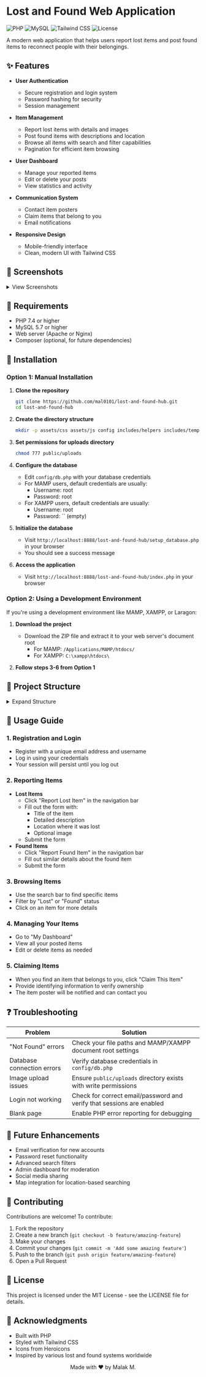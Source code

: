 # Lost and Found Web Application

![PHP](https://img.shields.io/badge/PHP-7.4+-8892BF.svg?style=flat&logo=php)
![MySQL](https://img.shields.io/badge/MySQL-5.7+-4479A1.svg?style=flat&logo=mysql&logoColor=white)
![Tailwind CSS](https://img.shields.io/badge/Tailwind_CSS-2.2.19-38B2AC.svg?style=flat&logo=tailwind-css&logoColor=white)
![License](https://img.shields.io/badge/License-MIT-green.svg)

A modern web application that helps users report lost items and post found items to reconnect people with their belongings.


## ✨ Features

- **User Authentication**
    - Secure registration and login system
    - Password hashing for security
    - Session management

- **Item Management**
    - Report lost items with details and images
    - Post found items with descriptions and location
    - Browse all items with search and filter capabilities
    - Pagination for efficient item browsing

- **User Dashboard**
    - Manage your reported items
    - Edit or delete your posts
    - View statistics and activity

- **Communication System**
    - Contact item posters
    - Claim items that belong to you
    - Email notifications

- **Responsive Design**
    - Mobile-friendly interface
    - Clean, modern UI with Tailwind CSS

## 📸 Screenshots

<details>
<summary>View Screenshots</summary>

### Home Page
![Home Page](https://via.placeholder.com/800x400?text=Home+Page)

### Dashboard
![Dashboard](https://via.placeholder.com/800x400?text=Dashboard)

### Report Item
![Report Item](https://via.placeholder.com/800x400?text=Report+Item)

</details>

## 🔧 Requirements

- PHP 7.4 or higher
- MySQL 5.7 or higher
- Web server (Apache or Nginx)
- Composer (optional, for future dependencies)

## 🚀 Installation

### Option 1: Manual Installation

1. **Clone the repository**
     ```bash
     git clone https://github.com/mal0101/lost-and-found-hub.git
     cd lost-and-found-hub
     ```

2. **Create the directory structure**
     ```bash
     mkdir -p assets/css assets/js config includes/helpers includes/templates pages/auth pages/items pages/user public/uploads
     ```

3. **Set permissions for uploads directory**
     ```bash
     chmod 777 public/uploads
     ```

4. **Configure the database**
     - Edit `config/db.php` with your database credentials
     - For MAMP users, default credentials are usually:
         - Username: root
         - Password: root
     - For XAMPP users, default credentials are usually:
         - Username: root
         - Password: `` (empty)

5. **Initialize the database**
     - Visit `http://localhost:8888/lost-and-found-hub/setup_database.php` in your browser
     - You should see a success message

6. **Access the application**
     - Visit `http://localhost:8888/lost-and-found-hub/index.php` in your browser

### Option 2: Using a Development Environment
If you're using a development environment like MAMP, XAMPP, or Laragon:

1. **Download the project**
     - Download the ZIP file and extract it to your web server's document root
         - For MAMP: `/Applications/MAMP/htdocs/`
         - For XAMPP: `C:\xampp\htdocs\`

2. **Follow steps 3-6 from Option 1**

## 📁 Project Structure

<details>
<summary>Expand Structure</summary>

```
/lost-and-found-hub/
├── /assets/                  # Frontend assets
│   ├── /css/                 # CSS files
│   │   └── style.css         # Custom styles
│   └── /js/                  # JavaScript files
│       └── scripts.js        # Client-side functionality
│
├── /config/                  # Configuration files
│   └── db.php                # Database connection
│
├── /includes/                # Reusable components
│   ├── /helpers/             # Helper functions
│   │   └── functions.php     # Common utility functions
│   └── /templates/           # UI components
│       ├── header.php        # Page header
│       ├── footer.php        # Page footer
│       └── navbar.php        # Navigation bar
│
├── /pages/                   # Page controllers
│   ├── /auth/                # Authentication
│   │   ├── login.php         # User login
│   │   ├── logout.php        # User logout
│   │   └── register.php      # User registration
│   ├── /items/               # Item management
│   │   ├── add_item.php      # Create new item
│   │   ├── edit_item.php     # Edit existing item
│   │   ├── item_details.php  # View item details
│   │   ├── item_list.php     # List all items
│   │   ├── report_found_item.php # Report found item
│   │   └── report_lost_item.php  # Report lost item
│   └── /user/                # User functionality
│       ├── claim_item.php    # Claim an item
│       └── dashboard.php     # User dashboard
│
├── /public/                  # Publicly accessible files
│   └── /uploads/             # Uploaded images
│
├── index.php                 # Main entry point
├── contact.php               # Contact page
├── setup_database.php        # Database setup script
└── README.md                 # Project documentation
```
</details>

## 📝 Usage Guide

### 1. Registration and Login
- Register with a unique email address and username
- Log in using your credentials
- Your session will persist until you log out

### 2. Reporting Items
- **Lost Items**
    - Click "Report Lost Item" in the navigation bar
    - Fill out the form with:
        - Title of the item
        - Detailed description
        - Location where it was lost
        - Optional image
    - Submit the form
- **Found Items**
    - Click "Report Found Item" in the navigation bar
    - Fill out similar details about the found item
    - Submit the form

### 3. Browsing Items
- Use the search bar to find specific items
- Filter by "Lost" or "Found" status
- Click on an item for more details

### 4. Managing Your Items
- Go to "My Dashboard"
- View all your posted items
- Edit or delete items as needed

### 5. Claiming Items
- When you find an item that belongs to you, click "Claim This Item"
- Provide identifying information to verify ownership
- The item poster will be notified and can contact you

## ❓ Troubleshooting

| Problem | Solution |
|---------|----------|
| "Not Found" errors | Check your file paths and MAMP/XAMPP document root settings |
| Database connection errors | Verify database credentials in `config/db.php` |
| Image upload issues | Ensure `public/uploads` directory exists with write permissions |
| Login not working | Check for correct email/password and verify that sessions are enabled |
| Blank page | Enable PHP error reporting for debugging |

## 🔮 Future Enhancements

- Email verification for new accounts
- Password reset functionality
- Advanced search filters
- Admin dashboard for moderation
- Social media sharing
- Map integration for location-based searching

## 🤝 Contributing

Contributions are welcome! To contribute:

1. Fork the repository
2. Create a new branch (`git checkout -b feature/amazing-feature`)
3. Make your changes
4. Commit your changes (`git commit -m 'Add some amazing feature'`)
5. Push to the branch (`git push origin feature/amazing-feature`)
6. Open a Pull Request

## 📄 License

This project is licensed under the MIT License - see the LICENSE file for details.

## 👏 Acknowledgments

- Built with PHP
- Styled with Tailwind CSS
- Icons from Heroicons
- Inspired by various lost and found systems worldwide
<div align="center">Made with ❤️ by Malak M.</div>

 